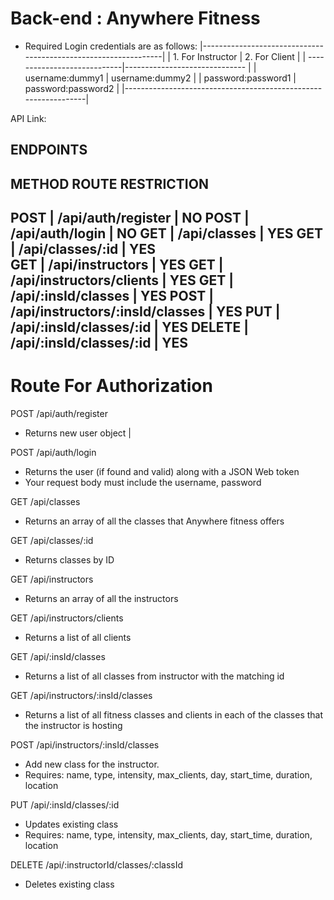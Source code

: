 # Back-end : Anywhere Fitness

- Required Login credentials are as follows:
    |----------------------------------------------------------------|
    |    1. For Instructor           |        2. For Client          |
    |    ----------------------------|------------------------------ |
    |    username:dummy1             |        username:dummy2        |
    |    password:password1          |        password:password2     |
    |----------------------------------------------------------------|



API
Link: 

ENDPOINTS
---------------------------------------------------------------
METHOD          ROUTE                            RESTRICTION    
---------------------------------------------------------------
POST    |       /api/auth/register                |  NO
POST    |       /api/auth/login                   |  NO
GET     |       /api/classes                      |  YES
GET     |       /api/classes/:id                  |  YES  
GET     |       /api/instructors                  |  YES
GET     |       /api/instructors/clients          |  YES
GET     |       /api/:insId/classes               |  YES
POST    |       /api/instructors/:insId/classes   |  YES
PUT     |       /api/:insId/classes/:id           |  YES
DELETE  |       /api/:insId/classes/:id           |  YES
--------------------------------------------------------------

# Route For Authorization

POST /api/auth/register
- Returns new user object
|

POST /api/auth/login
- Returns the user (if found and valid) along with a JSON Web token
- Your request body must include the username, password

GET  /api/classes 
- Returns an array of all the classes that Anywhere fitness offers

GET  /api/classes/:id
- Returns classes by ID

GET  /api/instructors 
- Returns an array of all the instructors

GET  /api/instructors/clients 
- Returns a list of all clients

GET  /api/:insId/classes
- Returns a list of all classes from instructor with the  matching id

GET  /api/instructors/:insId/classes
- Returns a list of all fitness classes and clients in each of the classes that the instructor is hosting

POST  /api/instructors/:insId/classes 
- Add new class for the instructor.
- Requires: name, type, intensity, max_clients, day, start_time, duration, location

PUT  /api/:insId/classes/:id 
- Updates existing class
- Requires: name, type, intensity, max_clients, day, start_time, duration, location

 DELETE  /api/:instructorId/classes/:classId 
 - Deletes existing class











